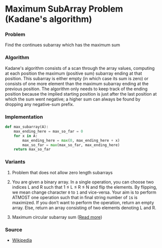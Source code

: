 # Maximum SubArray Problem \(Kadane's algorithm\)

### Problem

Find the continues subarray which has the maximum sum

### Algorithm

Kadane's algorithm consists of a scan through the array values, computing at each position the maximum \(positive sum\) subarray ending at that position. This subarray is either empty \(in which case its sum is zero\) or consists of one more element than the maximum subarray ending at the previous position. The algorithm only needs to keep track of the ending position because the implied starting position is just after the last position at which the sum went negative; a higher sum can always be found by dropping any negative-sum prefix.

### Implementation

```py
def max_subarray(A):
    max_ending_here = max_so_far = 0
    for x in A:
        max_ending_here = max(0, max_ending_here + x)
        max_so_far = max(max_so_far, max_ending_here)
    return max_so_far
```

### Variants

1. Problem that does not allow zero length subarrays

2. You are given a binary array. In a single operation, you can choose two indices L and R such that 1 ≤ L ≤ R ≤ N and flip the elements. By flipping, we mean change character `0` to `1` and vice-versa. Your aim is to perform ATMOST one operation such that in final string number of `1`s is maximized. If you don’t want to perform the operation, return an empty array. Else, return an array consisting of two elements denoting L and R.

3. Maximum circular subarray sum \([Read more](http://www.geeksforgeeks.org/maximum-contiguous-circular-sum/)\)


### Source

* [Wikipedia](https://en.wikipedia.org/wiki/Maximum_subarray_problem)

